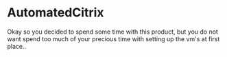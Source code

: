 # AutomatedCitrix

Okay so you decided to spend some time with this product, but you do not want spend too much of your precious time with setting up the vm's at first place..

